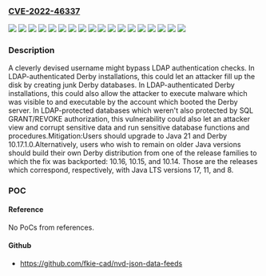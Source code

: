 ### [CVE-2022-46337](https://cve.mitre.org/cgi-bin/cvename.cgi?name=CVE-2022-46337)
![](https://img.shields.io/static/v1?label=Product&message=Apache%20Derby&color=blue)
![](https://img.shields.io/static/v1?label=Version&message=10.1.1.0%20&color=brightgreen)
![](https://img.shields.io/static/v1?label=Version&message=10.10.1.1%20&color=brightgreen)
![](https://img.shields.io/static/v1?label=Version&message=10.11.1.1%20&color=brightgreen)
![](https://img.shields.io/static/v1?label=Version&message=10.12.1.1%20&color=brightgreen)
![](https://img.shields.io/static/v1?label=Version&message=10.13.1.1%20&color=brightgreen)
![](https://img.shields.io/static/v1?label=Version&message=10.14.2.0%20&color=brightgreen)
![](https://img.shields.io/static/v1?label=Version&message=10.15.1.3%20&color=brightgreen)
![](https://img.shields.io/static/v1?label=Version&message=10.16.1.1%20&color=brightgreen)
![](https://img.shields.io/static/v1?label=Version&message=10.2.1.6%20&color=brightgreen)
![](https://img.shields.io/static/v1?label=Version&message=10.3.1.4%20&color=brightgreen)
![](https://img.shields.io/static/v1?label=Version&message=10.4.1.3%20&color=brightgreen)
![](https://img.shields.io/static/v1?label=Version&message=10.5.1.1%20&color=brightgreen)
![](https://img.shields.io/static/v1?label=Version&message=10.6.1.0%20&color=brightgreen)
![](https://img.shields.io/static/v1?label=Version&message=10.7.1.1%20&color=brightgreen)
![](https://img.shields.io/static/v1?label=Version&message=10.8.1.2%20&color=brightgreen)
![](https://img.shields.io/static/v1?label=Version&message=10.9.1.0%20&color=brightgreen)
![](https://img.shields.io/static/v1?label=Vulnerability&message=LDAP%20Injection&color=brightgreen)

### Description

A cleverly devised username might bypass LDAP authentication checks. In LDAP-authenticated Derby installations, this could let an attacker fill up the disk by creating junk Derby databases. In LDAP-authenticated Derby installations, this could also allow the attacker to execute malware which was visible to and executable by the account which booted the Derby server. In LDAP-protected databases which weren't also protected by SQL GRANT/REVOKE authorization, this vulnerability could also let an attacker view and corrupt sensitive data and run sensitive database functions and procedures.Mitigation:Users should upgrade to Java 21 and Derby 10.17.1.0.Alternatively, users who wish to remain on older Java versions should build their own Derby distribution from one of the release families to which the fix was backported: 10.16, 10.15, and 10.14. Those are the releases which correspond, respectively, with Java LTS versions 17, 11, and 8.

### POC

#### Reference
No PoCs from references.

#### Github
- https://github.com/fkie-cad/nvd-json-data-feeds

